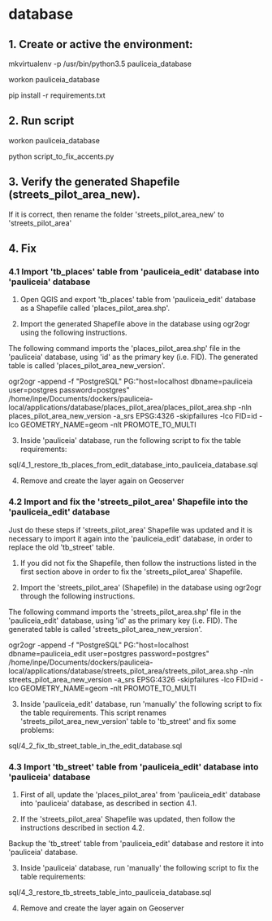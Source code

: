 # database


## 1. Create or active the environment:

mkvirtualenv -p /usr/bin/python3.5 pauliceia_database

workon pauliceia_database

pip install -r requirements.txt


## 2. Run script

workon pauliceia_database

python script_to_fix_accents.py


## 3. Verify the generated Shapefile (streets_pilot_area_new). 

If it is correct, then rename the folder 'streets_pilot_area_new' to 'streets_pilot_area'


## 4. Fix

### 4.1 Import 'tb_places' table from 'pauliceia_edit' database into 'pauliceia' database

1. Open QGIS and export 'tb_places' table from 'pauliceia_edit' database as a Shapefile called 'places_pilot_area.shp'.

2. Import the generated Shapefile above in the database using ogr2ogr using the following instructions.

The following command imports the 'places_pilot_area.shp' file in the 'pauliceia' database, using 'id' as the primary key (i.e. FID). The generated table is called 'places_pilot_area_new_version'.

ogr2ogr -append -f "PostgreSQL" PG:"host=localhost dbname=pauliceia user=postgres password=postgres" /home/inpe/Documents/dockers/pauliceia-local/applications/database/places_pilot_area/places_pilot_area.shp -nln places_pilot_area_new_version -a_srs EPSG:4326 -skipfailures -lco FID=id -lco GEOMETRY_NAME=geom -nlt PROMOTE_TO_MULTI

3. Inside 'pauliceia' database, run the following script to fix the table requirements:

sql/4_1_restore_tb_places_from_edit_database_into_pauliceia_database.sql

4. Remove and create the layer again on Geoserver


### 4.2 Import and fix the 'streets_pilot_area' Shapefile into the 'pauliceia_edit' database

Just do these steps if 'streets_pilot_area' Shapefile was updated and it is necessary to import it again into the 'pauliceia_edit' database, in order to replace the old 'tb_street' table.

1. If you did not fix the Shapefile, then follow the instructions listed in the first section above in order to fix the 'streets_pilot_area' Shapefile.

2. Import the 'streets_pilot_area' (Shapefile) in the database using ogr2ogr through the following instructions.

The following command imports the 'streets_pilot_area.shp' file in the 'pauliceia_edit' database, using 'id' as the primary key (i.e. FID). The generated table is called 'streets_pilot_area_new_version'.

ogr2ogr -append -f "PostgreSQL" PG:"host=localhost dbname=pauliceia_edit user=postgres password=postgres" /home/inpe/Documents/dockers/pauliceia-local/applications/database/streets_pilot_area/streets_pilot_area.shp -nln streets_pilot_area_new_version -a_srs EPSG:4326 -skipfailures -lco FID=id -lco GEOMETRY_NAME=geom -nlt PROMOTE_TO_MULTI

3. Inside 'pauliceia_edit' database, run 'manually' the following script to fix the table requirements. This script renames 'streets_pilot_area_new_version' table to 'tb_street' and fix some problems:

sql/4_2_fix_tb_street_table_in_the_edit_database.sql


### 4.3 Import 'tb_street' table from 'pauliceia_edit' database into 'pauliceia' database

1. First of all, update the 'places_pilot_area' from 'pauliceia_edit' database into 'pauliceia' database, as described in section 4.1.

2. If the 'streets_pilot_area' Shapefile was updated, then follow the instructions described in section 4.2.

Backup the 'tb_street' table from 'pauliceia_edit' database and restore it into 'pauliceia' database.

3. Inside 'pauliceia' database, run 'manually' the following script to fix the table requirements:

sql/4_3_restore_tb_streets_table_into_pauliceia_database.sql

4. Remove and create the layer again on Geoserver
